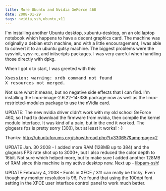 ```yaml
---
title: More Ubuntu and Nvidia GeForce 460
date: 2008-01-29
tags: nvidia,ssh,ubuntu,x11
---
```

I'm installing another Ubuntu desktop, xubuntu-desktop, on an old laptop notebook which happens to have a decent graphics card. The machine was originally a debian etch machine, and with a little encouragement, I was able to convert it to an ubuntu gutsy machine. The biggest problems were the sysvinit, sysv-rc, and initscripts packages. I was very careful when handling those directly with dpkg.

When I got x to start, I was greeted with this:

<pre class="sh_sh">
Xsession: warning: xrdb command not found
X resources not merged.
</pre>

Not sure what it means, but no negative side effects that I can find. I'm installing the linux-image-2.6.22-14-386 package now as well as the linux-restricted-modules package to use the nVidia card.

UPDATE: The new nvidia driver didn't work with my old school GeForce 460, so I had to download the firmware from nvidia, then compile the kernel module interface. It was kind of a pain, but in the end it worked. The glxgears fps is pretty sorry (300), but at least it works! :-)

Thanks: <a rel="nofollow" href="http://ubuntuforums.org/showthread.php?t=330657&amp;page=2">http://ubuntuforums.org/showthread.php?t=330657&amp;page=2</a>

UPDATE Jan. 30 2008 - I added more RAM (128MB up to 384) and the glxgears FPS rate shot up to 3000+, but I also reduced the color depth to 16bit. Not sure which helped more, but to make sure I added another 128MB of RAM since this machine is my active desktop now. Next up - <a href="http://www.docunext.com/">libpam-ssh</a>!

UPDATE February 4, 2008 - Fonts in XFCE / X11 can really be tricky. Even though my monitor resolution is 96, I've found that using the 100dpi font setting in the XFCE user interface control panel to work much better.

